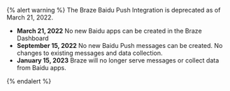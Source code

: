 {% alert warning %}
The Braze Baidu Push Integration is deprecated as of March 21, 2022.


* **March 21, 2022** No new Baidu apps can be created in the Braze Dashboard
* **September 15, 2022** No new Baidu Push messages can be created. No changes to existing messages and data collection.
* **January 15, 2023** Braze will no longer serve messages or collect data from Baidu apps.

{% endalert %}
